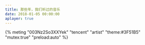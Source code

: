 ```yaml
---
title: 那些年，我们听过的音乐
date: 2018-01-05 00:00:00
aplayer: true
---
```

{% meting "003Nz2So3XXYek" "tencent" "artist" "theme:#3F51B5" "mutex:true" "preload:auto" %}
